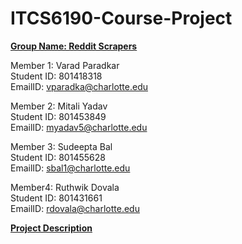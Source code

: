 # ITCS6190-Course-Project

<ins>**Group Name: Reddit Scrapers**</ins>

Member 1: Varad Paradkar\
Student ID: 801418318\
EmailID: vparadka@charlotte.edu

Member 2: Mitali Yadav\
Student ID: 801453849\
EmailID: myadav5@charlotte.edu

Member 3: Sudeepta Bal\
Student ID: 801455628\
EmailID: sbal1@charlotte.edu

Member4: Ruthwik Dovala\
Student ID: 801431661\
EmailID: rdovala@charlotte.edu

<ins>**Project Description**</ins>

